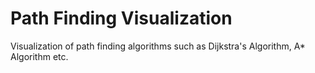 # Path Finding Visualization
Visualization of path finding algorithms such as Dijkstra's Algorithm, A* Algorithm etc.
